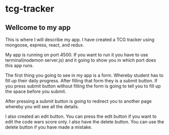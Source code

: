 # tcg-tracker

## Wellcome to my app

This is where I will describe my app. I have created a TCG tracker using mongoose, express, react, and redux.

My app is running on port 4500. If you want to run it you have to use terminal(nodemon server.js) and it
going to show you in which port does this app runs.

The first thing you going to see in my app is a form. Whereby student has to fill up their daily progress. After filling that form they is a submit button. If you press submit button without filling the form is going to tell you to fill up the space before you submit.

After pressing a submit button is going to redirect you to another page whereby you will see all the details.

I also created an edit button. You can press the edit button if you want to edit the code wars score only. I also have the delete button.
You can use the delete button if you have made a mistake.
